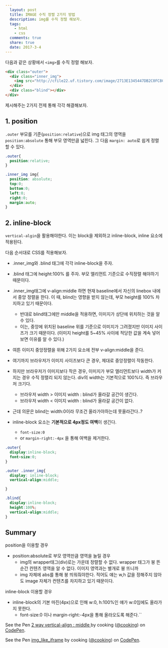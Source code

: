 ```yaml
---
  layout: post
  title: IMAGE 수직 정렬 2가지 방법
  description: img를 수직 정렬 해보자.
  tags:
    - html
    - css
  comments: true
  share: true
  date: 2017-3-4
---
```


다음과 같은 상황에서 `<img>`를 수직 정렬 해보자.

```html
<div class="outer">
  <div class="inner_img">
    <img src="http://cfile22.uf.tistory.com/image/2713E1345447DB2C0FC8CE" alt="" />
  </div>
  <div class="blind"></div>
</div>
```

제시해주는 2가지 전제 통해 각각 해결해보자.

## 1. position

`.outer` 부모를 기준(`position:relative`)으로 img 태그의 영역을 `position:absolute` 통해 부모 영역만큼 넓힌다. 그 다음 `margin: auto`로 쉽게 정렬할 수 있다.

```css
.outer{
  position:relative;
}

.inner_img img{
  position: absolute;
  top:0;
  bottom:0;
  left:0;
  right:0;
  margin:auto;
}
```

## 2. inline-block

`vertical-algin`을 활용해야한다. 이는 block을 제외하고 inline-block, inline 요소에 적용된다.

다음 순서대로 CSS를 적용해보자.

- .inner_img와 .blind 태그에 각각 inline-block을 주자.

- .blind 태그에 height:100% 를 주자. 부모 엘리먼트 기준으로 수직정렬 해야하기 때문이다.

- .inner_img태그에 v-align:middle 하면 현재 baseline에서 자신의 linebox 내에서 중앙 정렬을 한다. 이 때, blind는 영향을 받지 않는데, 부모 height를 100% 차지하고 있기 때문이다.
	- 반대로 blind태그에만 middle을 적용하면, 이미지가 상단에 위치하는 것을 알 수 있다.
	- 이는, 중앙에 위치된 baseline 위를 기준으로 이미지가 그려졌지만 이미지 사이즈가 크기 때문이다. (이미지 height를 5~45% 사이에 적당한 값을 계속 넣어보면 이유를 알 수 있다.)

- 여튼 이미지 중앙정렬을 위해 2가지 요소에 전부 v-align:middle을 준다.

- 여기까지 브라우저가 이미지 사이즈보다 큰 경우, 제대로 중앙정렬이 작동한다.

- 하지만 브라우저가 이미지보다 작은 경우, 이미지가 부모 엘리먼트보다 width가 커지는 경우 수직 정렬리 되지 않는다. div의 width는 기본적으로 100%다. 즉 브라우저 크기다.
	- 브라우저 width > 이미지 width : blind가 올라갈 공간이 생긴다.
	- 브라우저 width < 이미지 width : blind가 올라갈 공간이 없다.

- 근데 의문은 blind는 width:0이라 무조건 올라가야하는데 못올라간다..?
- inline-block 요소는 **기본적으로 4px정도 여백**이 생긴다.
  - `font-size:0`
  - or `margin-right:-4px` 을 통해 여백을 제거한다.

```css
.outer{
  display:inline-block;
  font-size:0;
}

.outer .inner_img{
  display: inline-block;
  vertical-align:middle;

}

.blind{
  display:inline-block;
  height:100%;
  vertical-align:middle;
}
```




## Summary

position을 이용할 경우
- position:absolute로 부모 영역만큼 영역을 늘릴 경우
  - img의 wrapper태그(div)로는 가운데 정렬할 수 없다. wrapper 태그가 붕 뜬 순간 컨텐츠 영역을 알 수 없다. 이미지 영역과는 별개로 붕 뜨니까
  - img 자체에 abs를 통해 붕 띄워줘야한다. 적어도 얘는 w,h 값을 정해주지 않아도 image 자체가 컨텐츠를 차지하고 있기 때문이다.

inline-block 이용할 경우
- inline-block의 기본 마진(4px)으로 인해 w:0, h:100%인 얘가 w:0임에도 올라가지 못한다.
  - font-size:0 이나 margin-right:-4px을 통해 올라오도록 해준다.``


<p data-height="265" data-theme-id="0" data-slug-hash="aJZWGj" data-default-tab="result" data-user="cooking" data-embed-version="2" data-pen-title="2 way vertical-align : middle " class="codepen">See the Pen <a href="http://codepen.io/cooking/pen/aJZWGj/">2 way vertical-align : middle </a> by cooking (<a href="http://codepen.io/cooking">@cooking</a>) on <a href="http://codepen.io">CodePen</a>.</p>
<script async src="https://production-assets.codepen.io/assets/embed/ei.js"></script>


<p data-height="265" data-theme-id="0" data-slug-hash="GWJgLj" data-default-tab="result" data-user="cooking" data-embed-version="2" data-pen-title="img_like_iframe" class="codepen">See the Pen <a href="http://codepen.io/cooking/pen/GWJgLj/">img_like_iframe</a> by cooking (<a href="http://codepen.io/cooking">@cooking</a>) on <a href="http://codepen.io">CodePen</a>.</p>
<script async src="https://production-assets.codepen.io/assets/embed/ei.js"></script>
